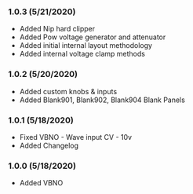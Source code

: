 ### 1.0.3 (5/21/2020)
- Added Nip hard clipper
- Added Pow voltage generator and attenuator
- Added initial internal layout methodology
- Added internal voltage clamp methods

### 1.0.2 (5/20/2020)
- Added custom knobs & inputs
- Added Blank901, Blank902, Blank904 Blank Panels

### 1.0.1 (5/18/2020)
- Fixed VBNO - Wave input CV - 10v
- Added Changelog

### 1.0.0 (5/18/2020)
- Added VBNO
